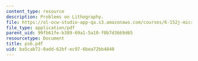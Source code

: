 ```yaml
---
content_type: resource
description: Problems on Lithography.
file: https://ol-ocw-studio-app-qa.s3.amazonaws.com/courses/6-152j-micro-nano-processing-technology-fall-2005/ba5cab720add62bfec976bea72bb4840_ps6.pdf
file_type: application/pdf
parent_uid: 99fb61fe-b389-69a1-5a10-f0b7d3669d65
resourcetype: Document
title: ps6.pdf
uid: ba5cab72-0add-62bf-ec97-6bea72bb4840
---
```

